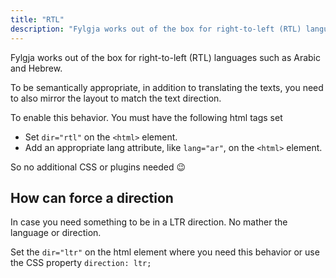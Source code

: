 ```yaml
---
title: "RTL"
description: "Fylgja works out of the box for right-to-left (RTL) languages such as Arabic and Hebrew."
---
```


Fylgja works out of the box for right-to-left (RTL) languages such as Arabic and Hebrew.

To be semantically appropriate,
in addition to translating the texts,
you need to also mirror the layout to match the text direction.

To enable this behavior.
You must have the following html tags set

- Set `dir="rtl"` on the `<html>` element.
- Add an appropriate lang attribute, like `lang="ar"`, on the `<html>` element.

So no additional CSS or plugins needed 😉

## How can force a direction

In case you need something to be in a LTR direction.
No mather the language or direction.

Set the `dir="ltr"` on the html element where you need this behavior
or use the CSS property `direction: ltr;`
